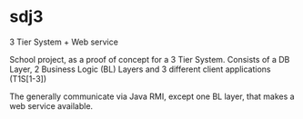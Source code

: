 # sdj3
3 Tier System + Web service

School project, as a proof of concept for a 3 Tier System.
Consists of a DB Layer, 2 Business Logic (BL) Layers and 3 different client applications (T1S[1-3])

The generally communicate via Java RMI, except one BL layer, that makes a web service available.
